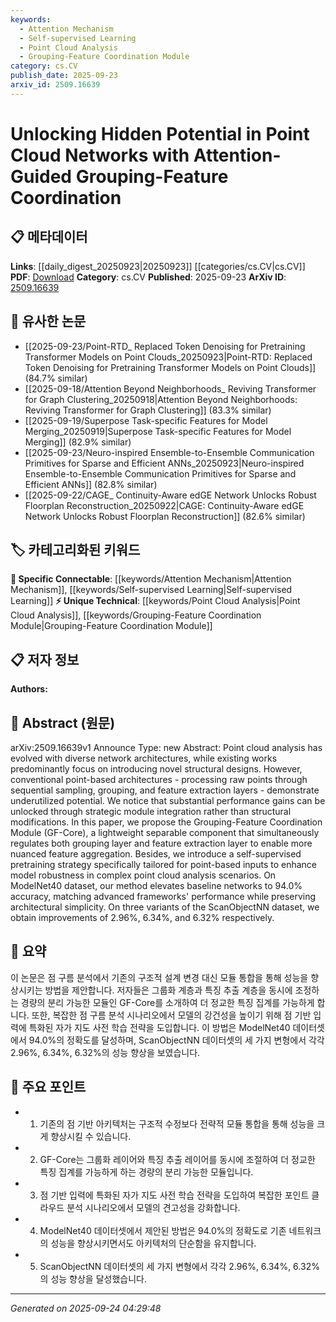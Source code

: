 ```yaml
---
keywords:
  - Attention Mechanism
  - Self-supervised Learning
  - Point Cloud Analysis
  - Grouping-Feature Coordination Module
category: cs.CV
publish_date: 2025-09-23
arxiv_id: 2509.16639
---
```


<!-- KEYWORD_LINKING_METADATA:
{
  "processed_timestamp": "2025-09-24T04:29:48.401779",
  "vocabulary_version": "1.0",
  "selected_keywords": [
    "Attention Mechanism",
    "Self-supervised Learning",
    "Point Cloud Analysis",
    "Grouping-Feature Coordination Module"
  ],
  "rejected_keywords": [],
  "similarity_scores": {
    "Attention Mechanism": 0.78,
    "Self-supervised Learning": 0.8,
    "Point Cloud Analysis": 0.77,
    "Grouping-Feature Coordination Module": 0.79
  },
  "extraction_method": "AI_prompt_based",
  "budget_applied": true,
  "candidates_json": {
    "candidates": [
      {
        "surface": "Attention-Guided Grouping",
        "canonical": "Attention Mechanism",
        "aliases": [
          "Attention-Guided Grouping"
        ],
        "category": "specific_connectable",
        "rationale": "Links to existing attention mechanisms in neural networks, enhancing feature coordination in point cloud networks.",
        "novelty_score": 0.55,
        "connectivity_score": 0.85,
        "specificity_score": 0.7,
        "link_intent_score": 0.78
      },
      {
        "surface": "Self-supervised pretraining",
        "canonical": "Self-supervised Learning",
        "aliases": [
          "Self-supervised pretraining"
        ],
        "category": "specific_connectable",
        "rationale": "Connects to self-supervised learning techniques, which are crucial for enhancing model robustness.",
        "novelty_score": 0.6,
        "connectivity_score": 0.88,
        "specificity_score": 0.72,
        "link_intent_score": 0.8
      },
      {
        "surface": "Point cloud analysis",
        "canonical": "Point Cloud Analysis",
        "aliases": [
          "3D Point Cloud Analysis"
        ],
        "category": "unique_technical",
        "rationale": "Represents a specialized area of study within computer vision, focusing on 3D data.",
        "novelty_score": 0.65,
        "connectivity_score": 0.7,
        "specificity_score": 0.85,
        "link_intent_score": 0.77
      },
      {
        "surface": "Grouping-Feature Coordination Module",
        "canonical": "Grouping-Feature Coordination Module",
        "aliases": [
          "GF-Core"
        ],
        "category": "unique_technical",
        "rationale": "Introduces a novel module for enhancing feature aggregation in point cloud networks.",
        "novelty_score": 0.75,
        "connectivity_score": 0.65,
        "specificity_score": 0.9,
        "link_intent_score": 0.79
      }
    ],
    "ban_list_suggestions": [
      "module",
      "dataset",
      "performance"
    ]
  },
  "decisions": [
    {
      "candidate_surface": "Attention-Guided Grouping",
      "resolved_canonical": "Attention Mechanism",
      "decision": "linked",
      "scores": {
        "novelty": 0.55,
        "connectivity": 0.85,
        "specificity": 0.7,
        "link_intent": 0.78
      }
    },
    {
      "candidate_surface": "Self-supervised pretraining",
      "resolved_canonical": "Self-supervised Learning",
      "decision": "linked",
      "scores": {
        "novelty": 0.6,
        "connectivity": 0.88,
        "specificity": 0.72,
        "link_intent": 0.8
      }
    },
    {
      "candidate_surface": "Point cloud analysis",
      "resolved_canonical": "Point Cloud Analysis",
      "decision": "linked",
      "scores": {
        "novelty": 0.65,
        "connectivity": 0.7,
        "specificity": 0.85,
        "link_intent": 0.77
      }
    },
    {
      "candidate_surface": "Grouping-Feature Coordination Module",
      "resolved_canonical": "Grouping-Feature Coordination Module",
      "decision": "linked",
      "scores": {
        "novelty": 0.75,
        "connectivity": 0.65,
        "specificity": 0.9,
        "link_intent": 0.79
      }
    }
  ]
}
-->

# Unlocking Hidden Potential in Point Cloud Networks with Attention-Guided Grouping-Feature Coordination

## 📋 메타데이터

**Links**: [[daily_digest_20250923|20250923]] [[categories/cs.CV|cs.CV]]
**PDF**: [Download](https://arxiv.org/pdf/2509.16639.pdf)
**Category**: cs.CV
**Published**: 2025-09-23
**ArXiv ID**: [2509.16639](https://arxiv.org/abs/2509.16639)

## 🔗 유사한 논문
- [[2025-09-23/Point-RTD_ Replaced Token Denoising for Pretraining Transformer Models on Point Clouds_20250923|Point-RTD: Replaced Token Denoising for Pretraining Transformer Models on Point Clouds]] (84.7% similar)
- [[2025-09-18/Attention Beyond Neighborhoods_ Reviving Transformer for Graph Clustering_20250918|Attention Beyond Neighborhoods: Reviving Transformer for Graph Clustering]] (83.3% similar)
- [[2025-09-19/Superpose Task-specific Features for Model Merging_20250919|Superpose Task-specific Features for Model Merging]] (82.9% similar)
- [[2025-09-23/Neuro-inspired Ensemble-to-Ensemble Communication Primitives for Sparse and Efficient ANNs_20250923|Neuro-inspired Ensemble-to-Ensemble Communication Primitives for Sparse and Efficient ANNs]] (82.8% similar)
- [[2025-09-22/CAGE_ Continuity-Aware edGE Network Unlocks Robust Floorplan Reconstruction_20250922|CAGE: Continuity-Aware edGE Network Unlocks Robust Floorplan Reconstruction]] (82.6% similar)

## 🏷️ 카테고리화된 키워드
**🔗 Specific Connectable**: [[keywords/Attention Mechanism|Attention Mechanism]], [[keywords/Self-supervised Learning|Self-supervised Learning]]
**⚡ Unique Technical**: [[keywords/Point Cloud Analysis|Point Cloud Analysis]], [[keywords/Grouping-Feature Coordination Module|Grouping-Feature Coordination Module]]

## 📋 저자 정보

**Authors:** 

## 📄 Abstract (원문)

arXiv:2509.16639v1 Announce Type: new 
Abstract: Point cloud analysis has evolved with diverse network architectures, while existing works predominantly focus on introducing novel structural designs. However, conventional point-based architectures - processing raw points through sequential sampling, grouping, and feature extraction layers - demonstrate underutilized potential. We notice that substantial performance gains can be unlocked through strategic module integration rather than structural modifications. In this paper, we propose the Grouping-Feature Coordination Module (GF-Core), a lightweight separable component that simultaneously regulates both grouping layer and feature extraction layer to enable more nuanced feature aggregation. Besides, we introduce a self-supervised pretraining strategy specifically tailored for point-based inputs to enhance model robustness in complex point cloud analysis scenarios. On ModelNet40 dataset, our method elevates baseline networks to 94.0% accuracy, matching advanced frameworks' performance while preserving architectural simplicity. On three variants of the ScanObjectNN dataset, we obtain improvements of 2.96%, 6.34%, and 6.32% respectively.

## 📝 요약

이 논문은 점 구름 분석에서 기존의 구조적 설계 변경 대신 모듈 통합을 통해 성능을 향상시키는 방법을 제안합니다. 저자들은 그룹화 계층과 특징 추출 계층을 동시에 조정하는 경량의 분리 가능한 모듈인 GF-Core를 소개하여 더 정교한 특징 집계를 가능하게 합니다. 또한, 복잡한 점 구름 분석 시나리오에서 모델의 강건성을 높이기 위해 점 기반 입력에 특화된 자가 지도 사전 학습 전략을 도입합니다. 이 방법은 ModelNet40 데이터셋에서 94.0%의 정확도를 달성하며, ScanObjectNN 데이터셋의 세 가지 변형에서 각각 2.96%, 6.34%, 6.32%의 성능 향상을 보였습니다.

## 🎯 주요 포인트

- 1. 기존의 점 기반 아키텍처는 구조적 수정보다 전략적 모듈 통합을 통해 성능을 크게 향상시킬 수 있습니다.
- 2. GF-Core는 그룹화 레이어와 특징 추출 레이어를 동시에 조절하여 더 정교한 특징 집계를 가능하게 하는 경량의 분리 가능한 모듈입니다.
- 3. 점 기반 입력에 특화된 자가 지도 사전 학습 전략을 도입하여 복잡한 포인트 클라우드 분석 시나리오에서 모델의 견고성을 강화합니다.
- 4. ModelNet40 데이터셋에서 제안된 방법은 94.0%의 정확도로 기존 네트워크의 성능을 향상시키면서도 아키텍처의 단순함을 유지합니다.
- 5. ScanObjectNN 데이터셋의 세 가지 변형에서 각각 2.96%, 6.34%, 6.32%의 성능 향상을 달성했습니다.


---

*Generated on 2025-09-24 04:29:48*